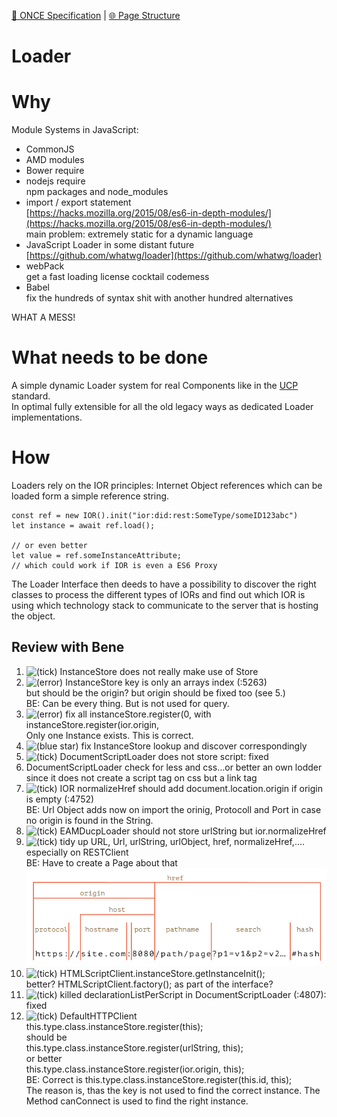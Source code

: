 [📁 ONCE Specification](../once-specification.entry.md) | [🌐 Page Structure](../../../../2cu.atlassian.net/wiki/spaces/CCU/pages/)

# Loader

# Why

Module Systems in JavaScript:

- CommonJS
- AMD modules
- Bower require
- nodejs require  
npm packages and node\_modules
- import / export statement  
[https://hacks.mozilla.org/2015/08/es6-in-depth-modules/](https://hacks.mozilla.org/2015/08/es6-in-depth-modules/)  
main problem: extremely static for a dynamic language
- JavaScript Loader in some distant future  
[https://github.com/whatwg/loader](https://github.com/whatwg/loader)
- webPack  
get a fast loading license cocktail codemess
- Babel  
fix the hundreds of syntax shit with another hundred alternatives

WHAT A MESS!

# What needs to be done

A simple dynamic Loader system for real Components like in the [UCP](../../../development/coast/eamducp-repository/ucp.md) standard.  
In optimal fully extensible for all the old legacy ways as dedicated Loader implementations.

# How

Loaders rely on the IOR principles: Internet Object references which can be loaded form a simple reference string.

```
const ref = new IOR().init("ior:did:rest:SomeType/someID123abc")
let instance = await ref.load();

// or even better
let value = ref.someInstanceAttribute;
// which could work if IOR is even a ES6 Proxy
```

The Loader Interface then deeds to have a possibility to discover the right classes to process the different types of IORs and find out which IOR is using which technology stack to communicate to the server that is hosting the object.

## Review with Bene

1. ![(tick)](https://2cu.atlassian.net/wiki/s/1732347312/6452/9ec310e9ed617fde640b4372fb0e11f5501675fa/_/images/icons/emoticons/check.png)
 InstanceStore does not really make use of Store
2. ![(error)](https://2cu.atlassian.net/wiki/s/1732347312/6452/9ec310e9ed617fde640b4372fb0e11f5501675fa/_/images/icons/emoticons/error.png)
 InstanceStore key is only an arrays index (:5263)  
but should be the origin? but origin should be fixed too (see 5.)  
BE: Can be every thing. But is not used for query.
3. ![(error)](https://2cu.atlassian.net/wiki/s/1732347312/6452/9ec310e9ed617fde640b4372fb0e11f5501675fa/_/images/icons/emoticons/error.png)
 fix all instanceStore.register(0, with instanceStore.register(ior.origin,  
Only one Instance exists. This is correct.
4. ![(blue star)](https://2cu.atlassian.net/wiki/s/1732347312/6452/9ec310e9ed617fde640b4372fb0e11f5501675fa/_/images/icons/emoticons/72/2753.png)
 fix InstanceStore lookup and discover correspondingly
5. ![(tick)](https://2cu.atlassian.net/wiki/s/1732347312/6452/9ec310e9ed617fde640b4372fb0e11f5501675fa/_/images/icons/emoticons/check.png)
 DocumentScriptLoader does not store script: fixed
6. DocumentScriptLoader check for less and css…or better an own lodder since it does not create a script tag on css but a link tag
7. ![(tick)](https://2cu.atlassian.net/wiki/s/1732347312/6452/9ec310e9ed617fde640b4372fb0e11f5501675fa/_/images/icons/emoticons/check.png)
 IOR normalizeHref should add document.location.origin if origin is empty (:4752)  
BE: Url Object adds now on import the orinig, Protocoll and Port in case no origin is found in the String.
8. ![(tick)](https://2cu.atlassian.net/wiki/s/1732347312/6452/9ec310e9ed617fde640b4372fb0e11f5501675fa/_/images/icons/emoticons/check.png)
 EAMDucpLoader should not store urlString but ior.normalizeHref
9. ![(tick)](https://2cu.atlassian.net/wiki/s/1732347312/6452/9ec310e9ed617fde640b4372fb0e11f5501675fa/_/images/icons/emoticons/check.png)
 tidy up URL, Url, urlString, urlObject, href, normalizeHref,….  
especially on RESTClient  
BE: Have to create a Page about that![](./attachments/grafik-20210511-074742.png)
10. ![(tick)](https://2cu.atlassian.net/wiki/s/1732347312/6452/9ec310e9ed617fde640b4372fb0e11f5501675fa/_/images/icons/emoticons/check.png)
 HTMLScriptClient.instanceStore.getInstanceInit();  
better? HTMLScriptClient.factory(); as part of the interface?
11. ![(tick)](https://2cu.atlassian.net/wiki/s/1732347312/6452/9ec310e9ed617fde640b4372fb0e11f5501675fa/_/images/icons/emoticons/check.png)
 killed declarationListPerScript in DocumentScriptLoader (:4807): fixed
12. ![(tick)](https://2cu.atlassian.net/wiki/s/1732347312/6452/9ec310e9ed617fde640b4372fb0e11f5501675fa/_/images/icons/emoticons/check.png)
 DefaultHTTPClient  
this.type.class.instanceStore.register(this);  
should be  
this.type.class.instanceStore.register(urlString, this);  
or better  
this.type.class.instanceStore.register(ior.origin, this);  
BE: Correct is this.type.class.instanceStore.register(this.id, this);  
The reason is, thas the key is not used to find the correct instance. The Method canConnect is used to find the right instance.
